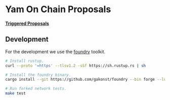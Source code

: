 # Yam On Chain Proposals

**[Triggered Proposals](https://yam.finance/#/governance)**

## Development 

For the development we use the [foundry](https://github.com/gakonst/foundry) toolkit.

```sh
# Install rustup.
curl --proto '=https' --tlsv1.2 -sSf https://sh.rustup.rs | sh
```

```sh
# Install the foundry binary.
cargo install --git https://github.com/gakonst/foundry --bin forge --locked
```

```sh
# Run forked network tests.
make test
```
